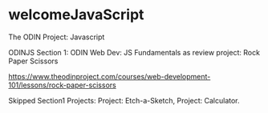 # welcomeJavaScript
The ODIN Project: Javascript

ODINJS Section 1: ODIN Web Dev: JS Fundamentals as review project: Rock Paper Scissors

https://www.theodinproject.com/courses/web-development-101/lessons/rock-paper-scissors

Skipped Section1 Projects: Project: Etch-a-Sketch, Project: Calculator.

